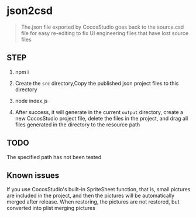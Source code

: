 # json2csd

> The.json file exported by CocosStudio goes back to the source.csd file for easy re-editing to fix UI engineering files that have lost source files


## STEP

1. npm i

2. Create the `src` directory,Copy the published json project files to this directory

3. node index.js

4. After success, it will generate in the current `output` directory, create a new CocosStudio project file, delete the files in the project, and drag all files generated in the directory to the resource path


## TODO

The specified path has not been tested

## Known issues

If you use CocosStudio's built-in SpriteSheet function, that is, small pictures are included in the project, and then the pictures will be automatically merged after release. When restoring, the pictures are not restored, but converted into plist merging pictures
